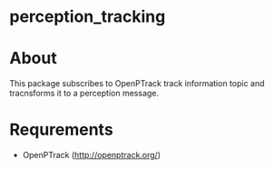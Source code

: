 perception_tracking
===================

# About
This package subscribes to OpenPTrack track information topic and tracnsforms it to a perception message.

# Requrements
* OpenPTrack (http://openptrack.org/) 
